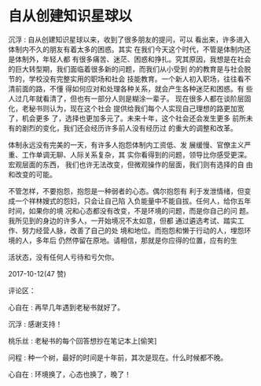# 自从创建知识星球以

沉浮 : 自从创建知识星球以来，收到了很多朋友的提问，可以 看出来，许多进入体制内不久的朋友有着太多的困惑。其实 在我们今天这个时代，不管是体制内还是体制外，年轻人都 有很多痛苦、迷茫、困惑和挣扎。究其原因，我想是在社会 的巨大转型期，我们面临着很多新的问题，而我们从小受到 的的教育是与社会脱节的，学校没有完整实用的职场和社会 技能教育。一个新人初入职场，往往看不清前面的路，不懂 得如何应对和处理各种关系，就会产生各种迷茫和困惑。有 些人过几年就看清了，但也有一部分人则是糊涂一辈子。 现在很多人都在谈阶层固化，老秘书则认为，现在这个社会 提供给我们每个人实现自己理想的路更加宽了，机会更多 了，选择也更加多元了。未来十年，这个社会还会发生更多 前所未有的剧烈的变化，我们还会经历许多前人没有经历过 的重大的调整和改革。

体制永远没有完美的一天，有许多人抱怨体制内工资低、发 展缓慢、官僚主义严重、工作单调无聊、人际关系复杂，其 实你看得到的问题，领导比你感受更深。宏观层面的东西， 我们也许无法改变，但微观操作的层面，我们则有选择的自 由和改变的可能。

不管怎样，不要抱怨，抱怨是一种弱者的心态。偶尔抱怨有 利于发泄情绪，但变成一个祥林嫂式的怨妇，只会让自己陷 入负能量中不能自拔。任何人，给你五年时间，如果你的境 况和心态都没有改变，不是环境的问题，而是你自己的问 题。我所见到的身边的许多人，一开始境况不太如意，但都 通过遴选考试、踏实工作、努力经营人脉，改善了自己的处 境和地位。而抱怨和懒于行动的人，埋怨环境的人，多年后 仍然停留在原地。请相信，那就是你应得的位置，应有的生

活状态，没有任何人亏待和亏欠你。

2017-10-12(47 赞)

评论区：

心自在 : 再早几年遇到老秘书就好了。

沉浮 : 感谢支持！

桃乐丝 : 老秘书的每个回答想抄在笔记本上[偷笑]

问程 : 种一个树，最好的时间是十年前，其次是现在。什么时候都不晚。

心自在 : 环境换了，心态也换了，晚了！